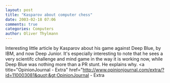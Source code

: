 ```yaml
---
layout: post
title: "Kasparov about computer chess"
date: 2003-02-18 07:06
comments: true
categories: Computers
author: Oliver Thylmann
---
```



Interesting little article by Kasparov about his game against Deep Blue, by IBM, and now Deep Junior. It's especially interesting to note that he sees a very scientifc challenge and mind game in the way it is working now, while Deep Blue was nothing more than a PR stunt. He explains why. &lt;a title=&quot;OpinionJournal - Extra&quot; href=&quot;http://www.opinionjournal.com/extra/?id=110003081&quot;&gt;OpinionJournal - Extra

